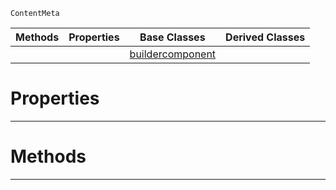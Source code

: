  `ContentMeta`

|Methods|Properties|Base Classes|Derived Classes|
|---|---|---|---|
| | |[buildercomponent](https://github.com/ZilchEngine/ZilchDocs/blob/master/code_reference/class_reference/buildercomponent.md)| |


 #  Properties


---  
 #  Methods


---  
 

 
